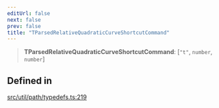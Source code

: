 ```yaml
---
editUrl: false
next: false
prev: false
title: "TParsedRelativeQuadraticCurveShortcutCommand"
---
```


> **TParsedRelativeQuadraticCurveShortcutCommand**: [`"t"`, `number`, `number`]

## Defined in

[src/util/path/typedefs.ts:219](https://github.com/fabricjs/fabric.js/blob/v6.0.0-rc4/src/util/path/typedefs.ts#L219)
